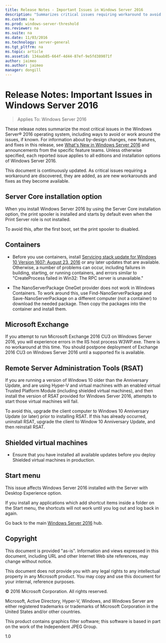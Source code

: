 ```yaml
---
title: Release Notes - Important Issues in Windows Server 2016
description: "Summarizes critical issues requiring workaround to avoid crash, hang, installation failure, data loss."
ms.custom: na
ms.prod: windows-server-threshold
ms.reviewer: na
ms.suite: na
ms.date: 11/03/2016
ms.technology: server-general
ms.tgt_pltfrm: na
ms.topic: article
ms.assetid: 134aab85-664f-4d44-87ef-9e5fd389071f
author: jaimeo
ms.author: jaimeo
manager: dongill
---
```

# Release Notes: Important Issues in Windows Server 2016

>Applies To: Windows Server 2016

These release notes summarize the most critical issues in the Windows Server&reg; 2016 operating system, including ways to avoid or work around the issues, if known. For information about by-design changes, new features, and fixes in this release, see [What's New in Windows Server 2016](What-s-New-in-Windows-Server-2016-Technical-Preview-5.md) and announcements from the specific feature teams. Unless otherwise specified, each reported issue applies to all editions and installation options of Windows Server 2016.  

This document is continuously updated. As critical issues requiring a workaround are discovered, they are added, as are new workarounds and fixes as they become available.  
  
## Server Core installation option
[comment]: # (ID: 370; Submitter: amason; state: signed off)  
When you install Windows Server 2016 by using the Server Core installation option, the print spooler is installed and starts by default even when the Print Server role is not installed.

To avoid this, after the first boot, set the print spooler to disabled.


## Containers  

[comment]: # (ID: 371; Submitter: taylorb; state: signed off)  
- Before you use containers, install [Servicing stack update for Windows 10 Version 1607: August 23, 2016](https://support.microsoft.com/en-us/kb/3176936) or any later updates that are available. Otherwise, a number of problems can occur, including failures in building, starting, or running containers, and errors similar to "CreateProcess failed in Win32: The RPC server is unavailable."

[comment]: # (ID: 373; Submitter: plang; state: signed off)  
- The NanoServerPackage OneGet provider does not work in Windows Containers. To work around this, use Find-NanoServerPackage and Save-NanoServerPackage on a different computer (not a container) to download the needed package. Then copy the packages into the container and install them.

## Microsoft Exchange
[comment]: # (ID: 375; Submitter: wgries; state: signed off)
If you attempt to run Microsoft Exchange 2016 CU3 on Windows Server 2016, you will experience errors in the IIS host process W3WP.exe. There is no workaround at this time. You should postpone deployment of Exchange 2016 CU3 on Windows Server 2016 until a supported fix is available.

## Remote Server Administration Tools (RSAT)
[comment]: # (ID: 374; Submitter: ryanpu; state: signed off)
If you are running a version of Windows 10 older than the Anniversary Update, and are using Hyper-V and virtual machines with an enabled virtual Trusted Platform Module (including shielded virtual machines), and then install the version of RSAT provided for Windows Server 2016, attempts to start those virtual machines will fail.

To avoid this, upgrade the client computer to Windows 10 Anniversary Update (or later) prior to installing RSAT. If this has already occurred, uninstall RSAT, upgrade the client to Window 10 Anniversary Update, and then reinstall RSAT.


## Shielded virtual machines
[comment]: # (ID: 369; Submitter: nirb; state: signed off)  
- Ensure that you have installed all available updates before you deploy Shielded virtual machines in production.


## Start menu
[comment]: # (ID: 372; Submitter: samli; state: signed off)
This issue affects Windows Server 2016 installed with the Server with Desktop Experience option.

If you install any applications which add shortcut items inside a folder on the Start menu, the shortcuts will not work until you log out and log back in again.



Go back to the main [Windows Server 2016](Windows-Server-2016.md) hub.

## Copyright  
This document is provided "as-is". Information and views expressed in this document, including URL and other Internet Web site references, may change without notice.  

This document does not provide you with any legal rights to any intellectual property in any Microsoft product. You may copy and use this document for your internal, reference purposes.  

&copy; 2016 Microsoft Corporation. All rights reserved.  

Microsoft, Active Directory, Hyper-V, Windows, and Windows Server are either registered trademarks or trademarks of Microsoft Corporation in the United States and/or other countries.  

This product contains graphics filter software; this software is based in part on the work of the Independent JPEG Group.  


1.0  
